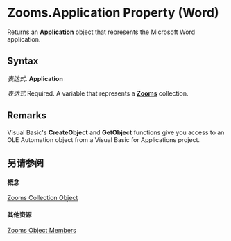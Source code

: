 
# Zooms.Application Property (Word)

Returns an  **[Application](d1cf6f8f-4e88-bf01-93b4-90a83f79cb44.md)** object that represents the Microsoft Word application.


## Syntax

 _表达式_. **Application**

 _表达式_ Required. A variable that represents a **[Zooms](1a4d5375-ad91-1eb9-77cb-4a6f8dcc3eb8.md)** collection.


## Remarks

Visual Basic's  **CreateObject** and **GetObject** functions give you access to an OLE Automation object from a Visual Basic for Applications project.


## 另请参阅


#### 概念


[Zooms Collection Object](1a4d5375-ad91-1eb9-77cb-4a6f8dcc3eb8.md)
#### 其他资源


[Zooms Object Members](http://msdn.microsoft.com/library/cba764fc-3420-7dac-a17c-76deaa6e6a9e%28Office.15%29.aspx)